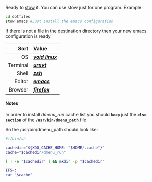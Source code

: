 Ready to [stow](https://www.gnu.org/software/stow/) it.
You can use stow just for one program. Example
```sh
cd dotfiles
stow emacs #Just install the emacs configuration
```
If there is not a file in the destination directory then
your new emacs configuration is ready.

|     Sort | Value                                                            |
|---------:|:-----------------------------------------------------------------|
|       OS | ***[void linux](https://voidlinux.org)***                        |
| Terminal | ***[urxvt](https://wiki.archlinux.org/index.php/Rxvt-unicode)*** |
|    Shell | ***[zsh](https://zsh.org/)***                                    |
|   Editor | ***[emacs](http://www.gnu.org/software/emacs)***                 |
|  Browser | ***[firefox](https://www.mozilla.org/en-GB/firefox/)***          |

#### Notes
In order to install *dmenu_run* cache list
you should **`keep`** just the **`else section`** of the
**`/usr/bin/dmenu_path`** file

So the /usr/bin/dmenu_path should look like:
```sh
#!/bin/sh

cachedir="${XDG_CACHE_HOME:-"$HOME/.cache"}"
cache="$cachedir/dmenu_run"

[ ! -e "$cachedir" ] && mkdir -p "$cachedir"

IFS=:
cat "$cache"
```
